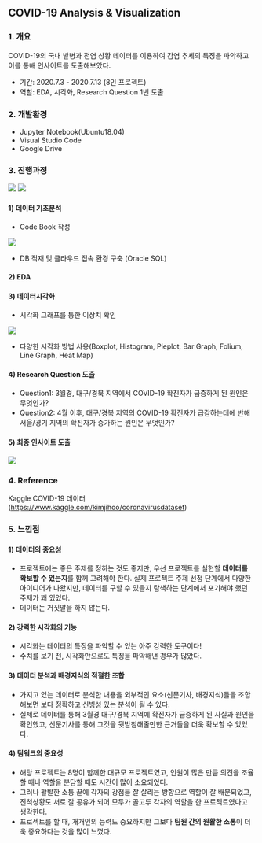 ## COVID-19 Analysis & Visualization


### 1. 개요
COVID-19의 국내 발병과 전염 상황 데이터를 이용하여 감염 추세의 특징을 파악하고 <br>
이를 통해 인사이트를 도출해보았다.

- 기간: 2020.7.3 - 2020.7.13 (8인 프로젝트)
- 역할: EDA, 시각화, Research Question 1번 도출




### 2. 개발환경
- Jupyter Notebook(Ubuntu18.04)
- Visual Studio Code
- Google Drive




### 3.  진행과정

<img src ="https://github.com/winterconnect/Project_Covid19_Data_Analysis/blob/master/img/1_process1.png?raw=true">
<img src ="https://github.com/winterconnect/Project_Covid19_Data_Analysis/blob/master/img/2_process2.png?raw=true">

#### 1) 데이터 기초분석

- Code Book 작성
<img src ="https://github.com/winterconnect/Project_Covid19_Data_Analysis/blob/master/img/3_codebook.png?raw=true">


- DB 적재 및 클라우드 접속 환경 구축 (Oracle SQL)

#### 2) EDA

#### 3) 데이터시각화

- 시각화 그래프를 통한 이상치 확인

<img src ="https://github.com/winterconnect/Project_Covid19_Data_Analysis/blob/master/img/4_visualization.png?raw=true">

- 다양한 시각화 방법 사용(Boxplot, Histogram, Pieplot, Bar Graph, Folium, Line Graph, Heat Map)

  

#### 4) Research Question 도출
- Question1: 3월경, 대구/경북 지역에서 COVID-19 확진자가 급증하게 된 원인은 무엇인가?
- Question2: 4월 이후, 대구/경북 지역의 COVID-19 확진자가 급감하는데에 반해 서울/경기 지역의 확진자가 증가하는 원인은 무엇인가?



#### 5) 최종 인사이트 도출
<img src ="https://github.com/winterconnect/Project_Covid19_Data_Analysis/blob/master/img/7_final_conclusion.png?raw=true">
                                                                                                                             



### 4. Reference 
Kaggle COVID-19 데이터 (https://www.kaggle.com/kimjihoo/coronavirusdataset)




### 5. 느낀점
#### 1) 데이터의 중요성
- 프로젝트에는 좋은 주제를 정하는 것도 좋지만, 우선 프로젝트를 실현할 **데이터를 확보할 수 있는지**를 함께 고려해야 한다. 실제 프로젝트 주제 선정 단계에서 다양한 아이디어가 나왔지만, 데이터를 구할 수 있을지 탐색하는 단계에서 포기해야 했던 주제가 꽤 있었다.
- 데이터는 거짓말을 하지 않는다.



#### 2) 강력한 시각화의 기능
- 시각화는 데이터의 특징을 파악할 수 있는 아주 강력한 도구이다!
- 수치를 보기 전, 시각화만으로도 특징을 파악해낸 경우가 많았다.



#### 3) 데이터 분석과 배경지식의 적절한 조합
- 가지고 있는 데이터로 분석한 내용을 외부적인 요소(신문기사, 배경지식)들을 조합해보면 보다 정확하고 신빙성 있는 분석이 될 수 있다.
- 실제로 데이터를 통해 3월경 대구/경북 지역에 확진자가 급증하게 된 사실과 원인을 확인했고, 신문기사를 통해 그것을 뒷받침해줄만한 근거들을 더욱 확보할 수 있었다.



#### 4) 팀워크의 중요성
- 해당 프로젝트는 8명이 함께한 대규모 프로젝트였고, 인원이 많은 만큼 의견을 조율할 때나 역할을 분담할 때도 시간이 많이 소요되었다.
- 그러나 활발한 소통 끝에 각자의 강점을 잘 살리는 방향으로 역할이 잘 배분되었고, 진척상황도 서로 잘 공유가 되어 모두가 골고루 각자의 역할을 한 프로젝트였다고 생각한다.
- 프로젝트를 할 때, 개개인의 능력도 중요하지만 그보다 **팀원 간의 원활한 소통**이 더욱 중요하다는 것을 많이 느꼈다.


